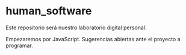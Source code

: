 # human_software

Este repositorio será nuestro laboratorio digital personal.

Empezaremos por JavaScript. Sugerencias abiertas ante el proyecto a programar.
